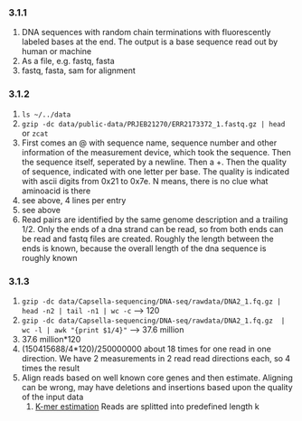 
### 3.1.1

1. DNA sequences with random chain terminations with fluorescently labeled bases at the end. The output is a base sequence read out by human or machine
2. As a file, e.g. fastq, fasta
3. fastq, fasta, sam for alignment

### 3.1.2

1. `ls ~/../data` 
2. `gzip -dc data/public-data/PRJEB21270/ERR2173372_1.fastq.gz | head` or `zcat`
3. First comes an @ with sequence name, sequence number and other information of the measurement device, which took the sequence. Then the sequence itself, seperated by a newline. Then a +. Then the quality of sequence, indicated with one letter per base. The quality is indicated with ascii digits from 0x21 to 0x7e. N means, there is no clue what aminoacid is there
4. see above, 4 lines per entry
5. see above
6. Read pairs are identified by the same genome description and a trailing 1/2. Only the ends of a dna strand can be read, so from both ends can be read and fastq files are created. Roughly the length between the ends is known, because the overall length of the dna sequence is roughly known

### 3.1.3

1. `gzip -dc data/Capsella-sequencing/DNA-seq/rawdata/DNA2_1.fq.gz | head -n2 | tail -n1 | wc -c` --> 120
2. `gzip -dc data/Capsella-sequencing/DNA-seq/rawdata/DNA2_1.fq.gz  | wc -l | awk "{print $1/4}"` --> 37.6 million
3. 37.6 million*120
4. (150415688/4*120)/250000000 about 18 times for one read in one direction. We have 2 measurements in 2 read read directions each, so 4 times the result
5. Align reads based on well known core genes and then estimate. Aligning can be wrong, may have deletions and insertions based upon the quality of the input data
   1. [K-mer estimation](https://bioinformatics.uconn.edu/genome-size-estimation-tutorial/) Reads are splitted into predefined length k